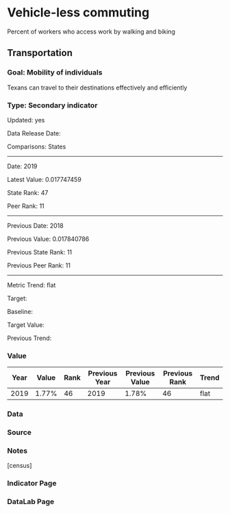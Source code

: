 # Vehicle-less commuting

Percent of workers who access work by walking and biking

## Transportation

### Goal: Mobility of individuals

Texans can travel to their destinations effectively and efficiently

### Type: Secondary indicator

Updated: yes

Data Release Date: 


Comparisons: States


----

Date: 2019

Latest Value: 0.017747459

State Rank: 47

Peer Rank: 11


----

Previous Date:  2018

Previous Value: 0.017840786

Previous State Rank:   11

Previous Peer Rank: 11


----
Metric Trend: flat

Target: 

Baseline: 

Target Value: 

Previous Trend: 



### Value

| Year        |  Value      | Rank        | Previous Year | Previous Value | Previous Rank | Trend | 
| ----------- | ----------- | ----------- | ----------- | ----------- | ----------- | -----------|
|   2019       | 1.77%      |  46         |      2019   |   1.78%     |      46     |    flat    | 

### Data

### Source

### Notes

[census]

### Indicator Page


### DataLab Page
